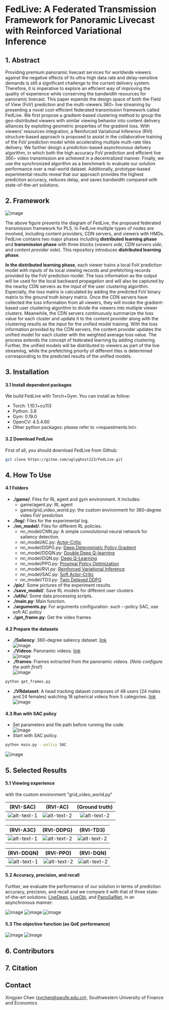 # FedLive: A Federated Transmission Framework for Panoramic Livecast with Reinforced Variational Inference

## 1. Abstract
Providing premium panoramic livecast services for worldwide viewers against the negative effects of its ultra-high data rate and delay-sensitive demands is still a significant challenge to the current delivery system. Therefore, it is imperative to explore an efficient way of improving the quality of experience while conserving the bandwidth resources for panoramic livecast. This paper expends the design space of both the Field of View (FoV) prediction and the multi-viewers 360◦ live streaming by presenting a novel cost-efficient federated transmission framework called FedLive. We first propose a gradient-based clustering method to group the geo-distributed viewers with similar viewing behavior into content delivery alliances by exploiting geometric properties of the gradient loss. With viewers’ resources integration, a Reinforced Variational Inference (RVI) structure-based approach is proposed to assist in the collaborative training of the FoV prediction model while accelerating multiple multi-rate tiles delivery. We further design a prediction-based asynchronous delivery algorithm, in which both the high accuracy FoV prediction and efficient live 360◦ video transmission are achieved in a decentralized manner. Finally, we use the synchronized algorithm as a benchmark to evaluate our solution performance over a real-world dataset. Additionally, prototype-based experimental results reveal that our approach provides the highest prediction accuracy, reduces delay, and saves bandwidth compared with state-of-the-art solutions.

## 2. Framework
![image](pic/Framework.jpg "Framework")

The above figure presents the diagram of FedLive, the proposed federated transmission framework for PLS. In FedLive multiple types of nodes are involved, including content providers, CDN servers, and viewers with HMDs.
FedLive contains two major phases including **distributed learning phase** and **transmission phase** with three blocks (_viewers side_, _CDN servers side_, and _content provider side_).
This repository introduces **distributed learning phase**.

 **In the distributed learning phase**, each viewer trains a local FoV prediction model with inputs of its local viewing records and prefetching records provided by the FoV prediction model.
The loss information as the output will be used for the local backward propagation and will also be captured by the nearby CDN servers as the input of the user clustering algorithm.
Especially, the loss matrix is calculated by adding the predicted FoV binary matrix to the ground truth binary matrix.
Once the CDN servers have collected the loss information from all viewers, they will invoke the gradient-based user clustering algorithm to divide the viewers into multiple viewer clusters.
Meanwhile, the CDN servers continuously summarize the loss value for each cluster and update it to the content provider along with the clustering results as the input for the unified model training.
With the loss information provided by the CDN servers, the content provider updates the unified model for each cluster with the weighted average loss value.
The process extends the concept of federated learning by adding clustering.
Further, the unified models will be distributed to viewers as part of the live streaming,
while the prefetching priority of different tiles is determined corresponding to the predicted results of the unified models.


## 3. Installation  

#### 3.1 Install dependent packages

We build FedLive with Torch+Gym. You can install as follow:  

- Torch: 1.10.1+cu113
- Python: 3.8
- Gym: 0.19.0
- OpenCV: 4.5.4.60
- Other python packages: please refer to <requestments.txt>

#### 3.2 Download FedLive

First of all, you should download FedLive from Github:  

```bash
git clone https://gitee.com/uglyghost123/FedLive.git
```

## 4. How To Use

#### 4.1 Folders  
- <b>./game/</b>: Files for RL agent and gym environment. It includes:
    - game/agent.py: RL agent
    - game/grid_video_world.py: the custom environment for 360-degree video FoV prediction
- <b>./log/</b>: Files for the experimental log.
- <b>./nn_model/</b>: Files for different RL policies.
    - nn_model/CNN.py: A simple convolutional neural network for sailency detection.
    - nn_model/AC.py: [Actor-Critic](https://proceedings.neurips.cc/paper/1999/file/6449f44a102fde848669bdd9eb6b76fa-Paper.pdf)
    - nn_model/DDPG.py: [Deep Deterministic Policy Gradient](https://spinningup.openai.com/en/latest/algorithms/ddpg.html)
    - nn_model/DDQN.py: [Double Deep Q-learning](https://ojs.aaai.org/index.php/AAAI/article/view/10295)
    - nn_model/DQN.py: [Deep Q-Learning](https://deepmind.com/research/open-source/dqn)
    - nn_model/PPO.py: [Proximal Policy Optimization](https://openai.com/blog/openai-baselines-ppo/)
    - nn_model/RVI.py: [Reinforced Variational Inference](http://thphn.com/papers/VIRL.pdf)
    - nn_model/SAC.py: [Soft Actor-Critic](https://arxiv.org/pdf/1801.01290.pdf)
    - nn_model/TD3.py: [Twin Delayed DDPG](https://dl.acm.org/doi/abs/10.1145/3387168.3387199)
- <b>./pic/</b>: Some pictures of the experiment results.
- <b>./save_model/</b>: Save RL models for different user clusters
- <b>./utils/</b>: Some data processing scripts.
- <b>./main.py</b>: Main function.
- <b>./arguments.py</b>: For arguments configuration. such --policy SAC, use soft AC policy
- <b>./get_frame.py</b>: Get the video frames.

#### 4.2 Prepare the datasets
- <b>./Saliency</b>: 360-degree saliency dataset. [link](https://zenodo.org/record/2641282#.Yd6jCPlByUl)  
![image](pic/saliency.png "saliency")  
- <b>./Videos</b>: Panoramic videos. [link](https://drive.google.com/file/d/1XEP7yp9ibrmfm4OxBU-l_XOEoeBG52Fb/view)  
![image](pic/video.png "video")  
- <b>./frames</b>: Frames extracted from the panoramic videos. (_Note configure the path first!_)  
![image](pic/frame.png "frames")  
```bash
python get_frames.py
```  
- <b>./VRdataset</b>: A head tracking dataset composes of 48 users (24 males and 24 females) watching 18 spherical videos from 5 categories. [link](https://wuchlei-thu.github.io/)  
![image](pic/VRdataset.png "VRdataset")  

#### 4.3 Run with SAC policy 
- Set parameters and file path before running the code.  
![image](pic/path_settings.png "path_settings")  
- Start with SAC policy.
```bash
python main.py --policy SAC
```  
![image](pic/run_log.png "runLog")


## 5. Selected Results

#### 5.1 Viewing experience   
with the custom environment "grid_video_world.py"  

  (RVI-SAC)  |  (RVI-AC)  |  (Ground truth)
:-------------------------:|:-------------------------:|:-------------------------:
![alt-text-1](pic/SAC_viewport_result.gif "title-1") |  ![alt-text-2](pic/RVI_viewport_result.gif "title-2") |  ![alt-text-2](pic/Real_viewport_result.gif "title-3")

  (RVI-A3C)  |  (RVI-DDPG)  |  (RVI-TD3)
:-------------------------:|:-------------------------:|:-------------------------:
![alt-text-1](pic/viewport_result.gif "title-7") |  ![alt-text-2](pic/viewport_result.gif "title-8") |  ![alt-text-2](pic/viewport_result.gif "title-9")

  (RVI-DDQN)  |  (RVI-PPO)  |  (RVI-DQN)
:-------------------------:|:-------------------------:|:-------------------------:
![alt-text-1](pic/viewport_result.gif "title-4") |  ![alt-text-2](pic/viewport_result.gif "title-5") |  ![alt-text-2](pic/viewport_result.gif "title-6")


#### 5.2 Accuracy, precision, and recall

Further, we evaluate the performance of our solution in terms of prediction accuracy, precision, and recall and we compare it with that of three state-of-the-art solutions: [LiveDeep](https://github.com/hwsel/LiveDeep), [LiveObj](https://github.com/hwsel/LiveObj), and [PanoSalNet](https://github.com/phananh1010/PanoSalNet), in an asynchronous manner.

![image](pic/overall.png "overall")
![image](pic/tileNum.png "tileNum")
![image](pic/different_user.png "different users")

#### 5.3 The objective function (as QoE performance)

![image](pic/Utility1.png "Utility1")
![image](pic/Utility2.png "Utility2")

## 6. Contributors


## 7. Citation

## Contact
Xingyan Chen (xychen@swufe.edu.cn), Southwestern University of Finance and Economics
